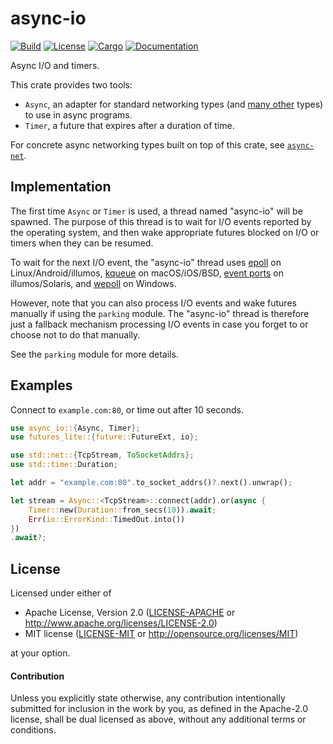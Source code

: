 # async-io

[![Build](https://github.com/stjepang/async-io/workflows/Build%20and%20test/badge.svg)](
https://github.com/stjepang/async-io/actions)
[![License](https://img.shields.io/badge/license-MIT%2FApache--2.0-blue.svg)](
https://github.com/stjepang/async-io)
[![Cargo](https://img.shields.io/crates/v/async-io.svg)](
https://crates.io/crates/async-io)
[![Documentation](https://docs.rs/async-io/badge.svg)](
https://docs.rs/async-io)

Async I/O and timers.

This crate provides two tools:

* `Async`, an adapter for standard networking types (and [many other] types) to use in
  async programs.
* `Timer`, a future that expires after a duration of time.

For concrete async networking types built on top of this crate, see [`async-net`].

[many other]: https://github.com/stjepang/async-io/tree/master/examples
[`async-net`]: https://docs.rs/async-net

## Implementation

The first time `Async` or `Timer` is used, a thread named "async-io" will be spawned.
The purpose of this thread is to wait for I/O events reported by the operating system, and then
wake appropriate futures blocked on I/O or timers when they can be resumed.

To wait for the next I/O event, the "async-io" thread uses [epoll] on Linux/Android/illumos,
[kqueue] on macOS/iOS/BSD, [event ports] on illumos/Solaris, and [wepoll] on Windows.

However, note that you can also process I/O events and wake futures manually if using the
`parking` module. The "async-io" thread is therefore just a fallback mechanism processing I/O
events in case you forget to or choose not to do that manually.

See the `parking` module for more details.

[epoll]: https://en.wikipedia.org/wiki/Epoll
[kqueue]: https://en.wikipedia.org/wiki/Kqueue
[event ports]: https://illumos.org/man/port_create
[wepoll]: https://github.com/piscisaureus/wepoll

## Examples

Connect to `example.com:80`, or time out after 10 seconds.

```rust
use async_io::{Async, Timer};
use futures_lite::{future::FutureExt, io};

use std::net::{TcpStream, ToSocketAddrs};
use std::time::Duration;

let addr = "example.com:80".to_socket_addrs()?.next().unwrap();

let stream = Async::<TcpStream>::connect(addr).or(async {
    Timer::new(Duration::from_secs(10)).await;
    Err(io::ErrorKind::TimedOut.into())
})
.await?;
```

## License

Licensed under either of

 * Apache License, Version 2.0 ([LICENSE-APACHE](LICENSE-APACHE) or http://www.apache.org/licenses/LICENSE-2.0)
 * MIT license ([LICENSE-MIT](LICENSE-MIT) or http://opensource.org/licenses/MIT)

at your option.

#### Contribution

Unless you explicitly state otherwise, any contribution intentionally submitted
for inclusion in the work by you, as defined in the Apache-2.0 license, shall be
dual licensed as above, without any additional terms or conditions.

